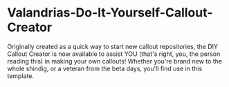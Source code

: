 #     Valandrias-Do-It-Yourself-Callout-Creator
Originally created as a quick way to start new callout repositories, the DIY Callout Creator is now available to assist YOU (that's right, you, the person reading this) in making your own callouts!  Whether you're brand new to the whole shindig, or a veteran from the beta days, you'll find use in this template.
